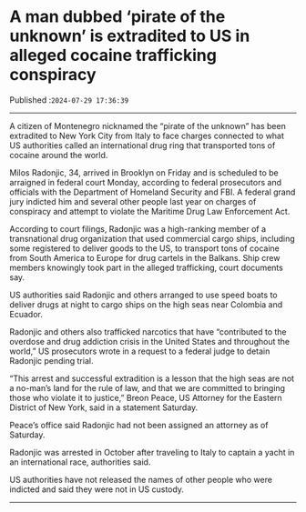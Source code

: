 # A man dubbed ‘pirate of the unknown’ is extradited to US in alleged cocaine trafficking conspiracy

Published :`2024-07-29 17:36:39`

---

A citizen of Montenegro nicknamed the “pirate of the unknown” has been extradited to New York City from Italy to face charges connected to what US authorities called an international drug ring that transported tons of cocaine around the world.

Milos Radonjic, 34, arrived in Brooklyn on Friday and is scheduled to be arraigned in federal court Monday, according to federal prosecutors and officials with the Department of Homeland Security and FBI. A federal grand jury indicted him and several other people last year on charges of conspiracy and attempt to violate the Maritime Drug Law Enforcement Act.

According to court filings, Radonjic was a high-ranking member of a transnational drug organization that used commercial cargo ships, including some registered to deliver goods to the US, to transport tons of cocaine from South America to Europe for drug cartels in the Balkans. Ship crew members knowingly took part in the alleged trafficking, court documents say.

US authorities said Radonjic and others arranged to use speed boats to deliver drugs at night to cargo ships on the high seas near Colombia and Ecuador.

Radonjic and others also trafficked narcotics that have “contributed to the overdose and drug addiction crisis in the United States and throughout the world,” US prosecutors wrote in a request to a federal judge to detain Radonjic pending trial.

“This arrest and successful extradition is a lesson that the high seas are not a no-man’s land for the rule of law, and that we are committed to bringing those who violate it to justice,” Breon Peace, US Attorney for the Eastern District of New York, said in a statement Saturday.

Peace’s office said Radonjic had not been assigned an attorney as of Saturday.

Radonjic was arrested in October after traveling to Italy to captain a yacht in an international race, authorities said.

US authorities have not released the names of other people who were indicted and said they were not in US custody.

---

